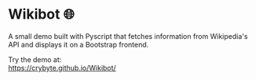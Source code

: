 # Wikibot 🌐

A small demo built with Pyscript that fetches information from Wikipedia's API and displays it on a Bootstrap frontend.

Try the demo at:<br>
<https://crybyte.github.io/Wikibot/>
